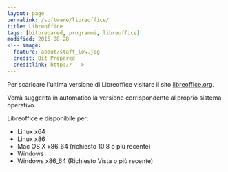 ```yaml
---
layout: page
permalink: /software/libreoffice/
title: Libreoffice
tags: [bitprepared, programmi, libreoffice]
modified: 2015-08-28
<!-- image:
  feature: about/staff_low.jpg
  credit: Bit Prepared
  creditlink: http:// -->
---
```

Per scaricare l'ultima versione di Libreoffice visitare il sito [libreoffice.org](http://it.libreoffice.org/download/libreoffice-fresh/). 
 
Verrà suggerita in automatico la versione corrispondente al proprio sistema operativo. 

Libreoffice è disponibile per: 

* Linux x64 
* Linux x86 
* Mac OS X x86_64 (richiesto 10.8 o più recente) 
* Windows 
* Windows x86_64 (Richiesto Vista o più recente)
